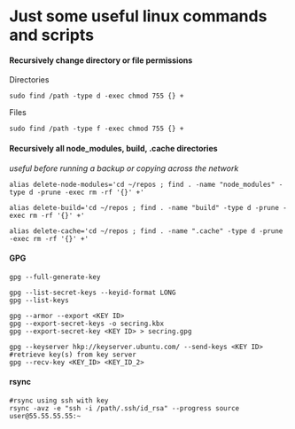 # Just some useful linux commands and scripts

#### Recursively change directory or file permissions

Directories

```shell
sudo find /path -type d -exec chmod 755 {} + 
```

Files

```shell
sudo find /path -type f -exec chmod 755 {} + 
```

#### Recursively all node_modules, build, .cache directories

_useful before running a backup or copying across the network_

```shell
alias delete-node-modules='cd ~/repos ; find . -name "node_modules" -type d -prune -exec rm -rf '{}' +'

alias delete-build='cd ~/repos ; find . -name "build" -type d -prune -exec rm -rf '{}' +'

alias delete-cache='cd ~/repos ; find . -name ".cache" -type d -prune -exec rm -rf '{}' +'
```

#### GPG

```shell
gpg --full-generate-key 

gpg --list-secret-keys --keyid-format LONG 
gpg --list-keys 

gpg --armor --export <KEY ID>
gpg --export-secret-keys -o secring.kbx
gpg --export-secret-key <KEY ID> > secring.gpg 

gpg --keyserver hkp://keyserver.ubuntu.com/ --send-keys <KEY ID> 
#retrieve key(s) from key server 
gpg --recv-key <KEY_ID> <KEY_ID_2>
```

#### rsync

```shell
#rsync using ssh with key
rsync -avz -e "ssh -i /path/.ssh/id_rsa" --progress source user@55.55.55.55:~
```
